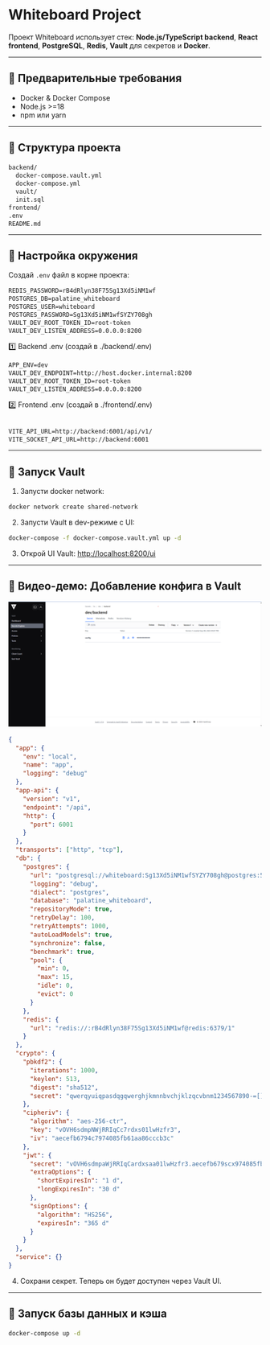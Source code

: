 # Whiteboard Project

Проект Whiteboard использует стек: **Node.js/TypeScript backend**, **React frontend**, **PostgreSQL**, **Redis**, **Vault** для секретов и **Docker**.

---

## 🔹 Предварительные требования

- Docker & Docker Compose  
- Node.js >=18  
- npm или yarn  

---

## 🔹 Структура проекта

```
backend/
  docker-compose.vault.yml
  docker-compose.yml
  vault/
  init.sql
frontend/
.env
README.md
```

---

## 🔹 Настройка окружения


Создай `.env` файл в корне проекта:

```env
REDIS_PASSWORD=rB4dRlyn38F75Sg13Xd5iNM1wf
POSTGRES_DB=palatine_whiteboard
POSTGRES_USER=whiteboard
POSTGRES_PASSWORD=Sg13Xd5iNM1wfSYZY708gh
VAULT_DEV_ROOT_TOKEN_ID=root-token
VAULT_DEV_LISTEN_ADDRESS=0.0.0.0:8200
```

1️⃣ Backend .env (создай в ./backend/.env)

```env
APP_ENV=dev
VAULT_DEV_ENDPOINT=http://host.docker.internal:8200
VAULT_DEV_ROOT_TOKEN_ID=root-token
VAULT_DEV_LISTEN_ADDRESS=0.0.0.0:8200
```

2️⃣ Frontend .env (создай в ./frontend/.env)

```env

VITE_API_URL=http://backend:6001/api/v1/
VITE_SOCKET_API_URL=http://backend:6001
```

---

## 🔹 Запуск Vault

1. Запусти docker network:

```bash
docker network create shared-network
```

2. Запусти Vault в dev-режиме с UI:

```bash
docker-compose -f docker-compose.vault.yml up -d
```

3. Открой UI Vault: [http://localhost:8200/ui](http://localhost:8200/ui)

---

## 🔹 Видео-демо: Добавление конфига в Vault

[![Смотреть видео](assets/demo/vault-preview.png)](assets/demo/vault.mp4)

  
```json
{
  "app": {
    "env": "local",
    "name": "app",
    "logging": "debug"
  },
  "app-api": {
    "version": "v1",
    "endpoint": "/api",
    "http": {
      "port": 6001
    }
  },
  "transports": ["http", "tcp"],
  "db": {
    "postgres": {
      "url": "postgresql://whiteboard:Sg13Xd5iNM1wfSYZY708gh@postgres:5432/palatine_whiteboard",
      "logging": "debug",
      "dialect": "postgres",
      "database": "palatine_whiteboard",
      "repositoryMode": true,
      "retryDelay": 100,
      "retryAttempts": 1000,
      "autoLoadModels": true,
      "synchronize": false,
      "benchmark": true,
      "pool": {
        "min": 0,
        "max": 15,
        "idle": 0,
        "evict": 0
      }
    },
    "redis": {
      "url": "redis://:rB4dRlyn38F75Sg13Xd5iNM1wf@redis:6379/1"
    }
  },
  "crypto": {
    "pbkdf2": {
      "iterations": 1000,
      "keylen": 513,
      "digest": "sha512",
      "secret": "qwerqyuiqpasdqgqwerghjkmnnbvchjklzqcvbnm1234567890-=[];',./"
    },
    "cipheriv": {
      "algorithm": "aes-256-ctr",
      "key": "vOVH6sdmpNWjRRIqCc7rdxs01lwHzfr3",
      "iv": "aecefb6794c7974085fb61aa86cccb3c"
    },
    "jwt": {
      "secret": "vOVH6sdmpaWjRRIqCardxsaa01lwHzfr3.aecefb679scx974085fb61ac8ccecb3c",
      "extraOptions": {
        "shortExpiresIn": "1 d",
        "longExpiresIn": "30 d"
      },
      "signOptions": {
        "algorithm": "HS256",
        "expiresIn": "365 d"
      }
    }
  },
  "service": {}
}
```

4. Сохрани секрет. Теперь он будет доступен через Vault UI.

---

## 🔹 Запуск базы данных и кэша

```bash
docker-compose up -d                            

```
